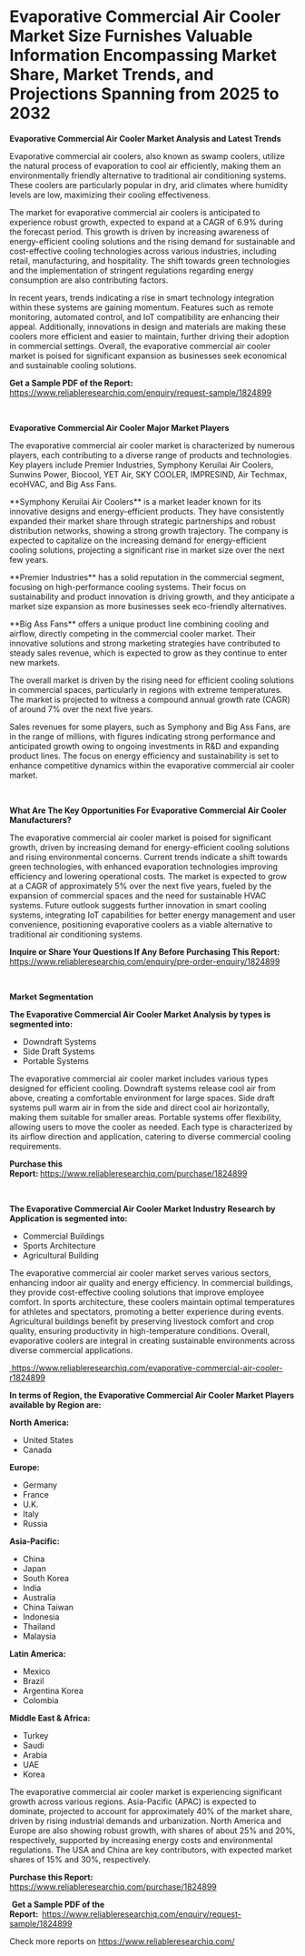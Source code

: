 <p><h1>Evaporative Commercial Air Cooler Market Size Furnishes Valuable Information Encompassing Market Share, Market Trends, and Projections Spanning from 2025 to 2032</h1></p><p><strong>Evaporative Commercial Air Cooler Market Analysis and Latest Trends</strong></p>
<p><p>Evaporative commercial air coolers, also known as swamp coolers, utilize the natural process of evaporation to cool air efficiently, making them an environmentally friendly alternative to traditional air conditioning systems. These coolers are particularly popular in dry, arid climates where humidity levels are low, maximizing their cooling effectiveness.</p><p>The market for evaporative commercial air coolers is anticipated to experience robust growth, expected to expand at a CAGR of 6.9% during the forecast period. This growth is driven by increasing awareness of energy-efficient cooling solutions and the rising demand for sustainable and cost-effective cooling technologies across various industries, including retail, manufacturing, and hospitality. The shift towards green technologies and the implementation of stringent regulations regarding energy consumption are also contributing factors.</p><p>In recent years, trends indicating a rise in smart technology integration within these systems are gaining momentum. Features such as remote monitoring, automated control, and IoT compatibility are enhancing their appeal. Additionally, innovations in design and materials are making these coolers more efficient and easier to maintain, further driving their adoption in commercial settings. Overall, the evaporative commercial air cooler market is poised for significant expansion as businesses seek economical and sustainable cooling solutions.</p></p>
<p><strong>Get a Sample PDF of the Report:&nbsp;</strong> <a href="https://www.reliableresearchiq.com/enquiry/request-sample/1824899?utm_campaign=2303&utm_medium=2&utm_source=Github&utm_content=ia&utm_term=27022025&utm_id=evaporative-commercial-air-cooler">https://www.reliableresearchiq.com/enquiry/request-sample/1824899</a></p>
<p>&nbsp;</p>
<p><strong>Evaporative Commercial Air Cooler Major Market Players</strong></p>
<p><p>The evaporative commercial air cooler market is characterized by numerous players, each contributing to a diverse range of products and technologies. Key players include Premier Industries, Symphony Keruilai Air Coolers, Sunwins Power, Biocool, YET Air, SKY COOLER, IMPRESIND, Air Techmax, ecoHVAC, and Big Ass Fans. </p><p>**Symphony Keruilai Air Coolers** is a market leader known for its innovative designs and energy-efficient products. They have consistently expanded their market share through strategic partnerships and robust distribution networks, showing a strong growth trajectory. The company is expected to capitalize on the increasing demand for energy-efficient cooling solutions, projecting a significant rise in market size over the next few years.</p><p>**Premier Industries** has a solid reputation in the commercial segment, focusing on high-performance cooling systems. Their focus on sustainability and product innovation is driving growth, and they anticipate a market size expansion as more businesses seek eco-friendly alternatives.</p><p>**Big Ass Fans** offers a unique product line combining cooling and airflow, directly competing in the commercial cooler market. Their innovative solutions and strong marketing strategies have contributed to steady sales revenue, which is expected to grow as they continue to enter new markets.</p><p>The overall market is driven by the rising need for efficient cooling solutions in commercial spaces, particularly in regions with extreme temperatures. The market is projected to witness a compound annual growth rate (CAGR) of around 7% over the next five years. </p><p>Sales revenues for some players, such as Symphony and Big Ass Fans, are in the range of millions, with figures indicating strong performance and anticipated growth owing to ongoing investments in R&D and expanding product lines. The focus on energy efficiency and sustainability is set to enhance competitive dynamics within the evaporative commercial air cooler market.</p></p>
<p>&nbsp;</p>
<p><strong>What Are The Key Opportunities For Evaporative Commercial Air Cooler Manufacturers?</strong></p>
<p><p>The evaporative commercial air cooler market is poised for significant growth, driven by increasing demand for energy-efficient cooling solutions and rising environmental concerns. Current trends indicate a shift towards green technologies, with enhanced evaporation technologies improving efficiency and lowering operational costs. The market is expected to grow at a CAGR of approximately 5% over the next five years, fueled by the expansion of commercial spaces and the need for sustainable HVAC systems. Future outlook suggests further innovation in smart cooling systems, integrating IoT capabilities for better energy management and user convenience, positioning evaporative coolers as a viable alternative to traditional air conditioning systems.</p></p>
<p><strong>Inquire or Share Your Questions If Any Before Purchasing This Report:</strong> <a href="https://www.reliableresearchiq.com/enquiry/pre-order-enquiry/1824899?utm_campaign=2303&utm_medium=2&utm_source=Github&utm_content=ia&utm_term=27022025&utm_id=evaporative-commercial-air-cooler">https://www.reliableresearchiq.com/enquiry/pre-order-enquiry/1824899</a></p>
<p>&nbsp;</p>
<p><strong>Market Segmentation</strong></p>
<p><strong>The Evaporative Commercial Air Cooler Market Analysis by types is segmented into:</strong></p>
<p><ul><li>Downdraft Systems</li><li>Side Draft Systems</li><li>Portable Systems</li></ul></p>
<p><p>The evaporative commercial air cooler market includes various types designed for efficient cooling. Downdraft systems release cool air from above, creating a comfortable environment for large spaces. Side draft systems pull warm air in from the side and direct cool air horizontally, making them suitable for smaller areas. Portable systems offer flexibility, allowing users to move the cooler as needed. Each type is characterized by its airflow direction and application, catering to diverse commercial cooling requirements.</p></p>
<p><strong>Purchase this Report:&nbsp;</strong><a href="https://www.reliableresearchiq.com/purchase/1824899?utm_campaign=2303&utm_medium=2&utm_source=Github&utm_content=ia&utm_term=27022025&utm_id=evaporative-commercial-air-cooler">https://www.reliableresearchiq.com/purchase/1824899</a></p>
<p>&nbsp;</p>
<p><strong>The Evaporative Commercial Air Cooler Market Industry Research by Application is segmented into:</strong></p>
<p><ul><li>Commercial Buildings</li><li>Sports Architecture</li><li>Agricultural Building</li></ul></p>
<p><p>The evaporative commercial air cooler market serves various sectors, enhancing indoor air quality and energy efficiency. In commercial buildings, they provide cost-effective cooling solutions that improve employee comfort. In sports architecture, these coolers maintain optimal temperatures for athletes and spectators, promoting a better experience during events. Agricultural buildings benefit by preserving livestock comfort and crop quality, ensuring productivity in high-temperature conditions. Overall, evaporative coolers are integral in creating sustainable environments across diverse commercial applications.</p></p>
<p><a href="https://www.reliableresearchiq.com/evaporative-commercial-air-cooler-r1824899?utm_campaign=2303&utm_medium=2&utm_source=Github&utm_content=ia&utm_term=27022025&utm_id=evaporative-commercial-air-cooler">&nbsp;https://www.reliableresearchiq.com/evaporative-commercial-air-cooler-r1824899</a></p>
<p><strong>In terms of Region, the Evaporative Commercial Air Cooler Market Players available by Region are:</strong></p>
<p>
    <p> <strong> North America: </strong>
        <ul>
            <li>United States</li>
            <li>Canada</li>
        </ul>
        </p> 
    <p> <strong> Europe: </strong>
        <ul>
            <li>Germany</li>
            <li>France</li>
            <li>U.K.</li>
            <li>Italy</li>
            <li>Russia</li>
        </ul>
        </p> 
    <p> <strong> Asia-Pacific: </strong>
        <ul>
            <li>China</li>
            <li>Japan</li>
            <li>South Korea</li>
            <li>India</li>
            <li>Australia</li>
            <li>China Taiwan</li>
            <li>Indonesia</li>
            <li>Thailand</li>
            <li>Malaysia</li>
        </ul>
        </p> 
    <p> <strong> Latin America: </strong>
        <ul>
            <li>Mexico</li>
            <li>Brazil</li>
            <li>Argentina Korea</li>
            <li>Colombia</li>
        </ul>
        </p> 
    <p> <strong> Middle East & Africa: </strong>
        <ul>
            <li>Turkey</li>
            <li>Saudi</li>
            <li>Arabia</li>
            <li>UAE</li>
            <li>Korea</li>
        </ul>
    </p>
    </p>
<p><p>The evaporative commercial air cooler market is experiencing significant growth across various regions. Asia-Pacific (APAC) is expected to dominate, projected to account for approximately 40% of the market share, driven by rising industrial demands and urbanization. North America and Europe are also showing robust growth, with shares of about 25% and 20%, respectively, supported by increasing energy costs and environmental regulations. The USA and China are key contributors, with expected market shares of 15% and 30%, respectively.</p></p>
<p><strong>Purchase this Report: </strong><a href="https://www.reliableresearchiq.com/purchase/1824899?utm_campaign=2303&utm_medium=2&utm_source=Github&utm_content=ia&utm_term=27022025&utm_id=evaporative-commercial-air-cooler">https://www.reliableresearchiq.com/purchase/1824899</a></p>
<p>&nbsp;<strong>Get a Sample PDF of the Report:&nbsp;&nbsp;</strong><a href="https://www.reliableresearchiq.com/enquiry/request-sample/1824899?utm_campaign=2303&utm_medium=2&utm_source=Github&utm_content=ia&utm_term=27022025&utm_id=evaporative-commercial-air-cooler">https://www.reliableresearchiq.com/enquiry/request-sample/1824899</a></p>
<p><strong></strong></p>
<p>Check more reports on <a href="https://www.reliableresearchiq.com/?utm_campaign=2303&utm_medium=2&utm_source=Github&utm_content=ia&utm_term=27022025&utm_id=evaporative-commercial-air-cooler">https://www.reliableresearchiq.com/</a></p>